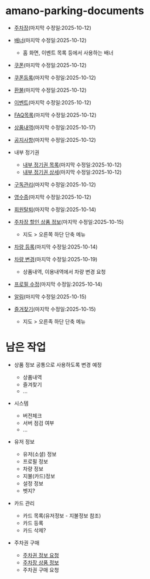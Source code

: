 # amano-parking-documents

- [주차장](./documents/api/plots/plot_remote_data_source/PlotRemoteDataSource/overview.md)(마지막 수정일:2025-10-12)

- [배너](./documents/api/banner/banner_remote_data_source/BannerRemoteDataSource/overview.md)(마지막 수정일:2025-10-12)
    - 홈 화면, 이벤트 목록 등에서 사용하는 배너

- [쿠폰](./documents/api/coupon/coupon_remote_data_source/CouponRemoteDataSource/overview.md)(마지막 수정일:2025-10-12)

- [쿠폰등록](./documents/api/coupon_registration/coupon_registration_remote_data_source/CouponRegistrationRemoteDataSource/overview.md)(마지막 수정일:2025-10-12)

- [환불](./documents/api/refund/refund_remote_data_source/RefundRemoteDataSource/overview.md)(마지막 수정일:2025-10-12)

- [이벤트](./documents/api/event/event_remote_data_source/EventRemoteDataSource/overview.md)(마지막 수정일:2025-10-12)

- [FAQ목록](./documents/api/customer/customer_remote_data_source/CustomerRemoteDataSource/overview.md)(마지막 수정일:2025-10-12)

- [상품내역](./documents/api/history/history_prd_remote_data_source/HistoryPrdRemoteDataSource/overview.md)(마지막 수정일:2025-10-17)

- [공지사항](./documents/api/notice/notice_remote_data_source/NoticeRemoteDataSource/overview.md)(마지막 수정일:2025-10-12)

- 내부 정기권
    - [내부 정기권 목록](./documents/api/ticket/ticket_remote_data_source/TicketRemoteDataSource/overview.md)(마지막 수정일:2025-10-12)
    - [내부 정기권 상세](./documents/api/ticket/ticket_auth_remote_data_source/TicketAuthRemoteDataSource/overview.md)(마지막 수정일:2025-10-12)

- [구독관리](./documents/api/subscription/subscription_remote_data_source/SubScriptionRemoteDataSource/overview.md)(마지막 수정일:2025-10-12)

- [영수증](./documents/api/receipt/receipt_remote_data_source/ReceiptRemoteDataSource/overview.md)(마지막 수정일:2025-10-12)

- [회원탈퇴](./documents/api/leave/leave_remote_data_source/LeaveRemoteDataSource/overview.md)(마지막 수정일:2025-10-14)

- [주차장 할인 상품 정보](./documents/api/product_discount/product_discount_remote_data_source/ProductDiscountRemoteDataSource/overview.md)(마지막 수정일:2025-10-15)
    - 지도 > 오른쪽 하단 단축 메뉴

- [차량 등록](./documents/api/registered_car/registered_car_remote_data_source/RegisteredCarRemoteDataSource/overview.md)(마지막 수정일:2025-10-14)

- [차량 변경](./documents/api/car_change/car_change_remote_data_source/CarChangeRemoteDataSource/overview.md)(마지막 수정일:2025-10-19)
    - 상품내역, 이용내역에서 차량 변경 요청

- [프로필 수정](./documents/api/profile_modify/profile_modify_remote_data_source/ProfileModifyRemoteDataSource/overview.md)(마지막 수정일:2025-10-14)

- [알림](./documents/api/notification/notification_remote_data_source/NotificationRemoteDataSource/overview.md)(마지막 수정일:2025-10-15)

- [즐겨찾기](./documents/api/favorite/favorite_remote_data_source/FavoriteRemoteDataSource/overview.md)(마지막 수정일:2025-10-15)
    - 지도 > 오른족 하단 단축 메뉴

# 남은 작업


- 상품 정보 공통으로 사용하도록 변경 예정
    - 상품내역
    - 즐겨찾기
    - ...

- 시스템
    - 버전체크
    - 서버 점검 여부
    - ...

- 유저 정보
    - 유저(소셜) 정보
    - 프로필 정보
    - 차량 정보
    - 지불(카드)정보
    - 설정 정보
    - 벳지?

- 카드 관리
    - 카드 목록(유저정보 - 지불정보 참조)
    - 카드 등록
    - 카드 삭제?

- 주차권 구매
    - [주차권 정보 요청](./documents/api/payment/payment_dto/PaymentDto/overview.md)
    - [주차장 상품 정보](./documents/api/plots/plot_detail_dto/PlotProductOperationDto/overview.md)
    - 주차권 구매 요청

